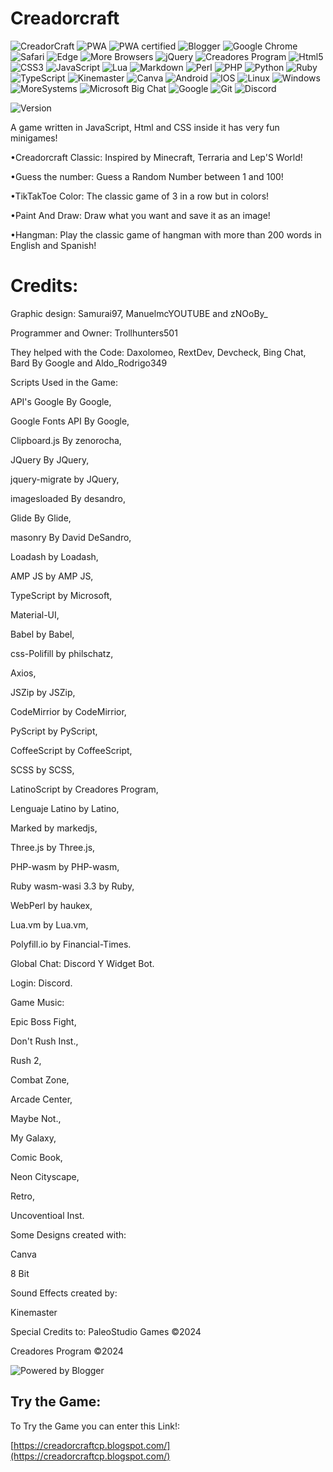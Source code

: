 # Creadorcraft
![CreadorCraft](https://blogger.googleusercontent.com/img/b/R29vZ2xl/AVvXsEgmmhKnPrttHCPftNFdwbC0A38xvMNdrWx8nqkeCl6iglstRSk9pvQyyMXtJXw_bBzJYS1iCyRyC8__nmSY8p_sLA-EGf9NG0zbYR2AbphPfk2BE5FZ1AEr_Hfd4u2pxO987gjhTIVen7-D8PvhNIk6-LLOlY_-1PKGeONx2Q3bOge-lqUikJTeWxWdMA/s1080/creadorcraft-logo.1.png)
![PWA](https://www.pwa-shields.com/1.0.0/series/dark/green.svg) ![PWA certified](https://www.pwa-shields.com/1.0.0/series/certified/green.svg) ![Blogger](https://img.shields.io/badge/Blogger-FF5722?style=for-the-badge&logo=blogger&logoColor=white) ![Google Chrome](https://img.shields.io/badge/Google%20Chrome-4285F4?style=for-the-badge&logo=GoogleChrome&logoColor=white) ![Safari](https://img.shields.io/badge/Safari-000000?style=for-the-badge&logo=Safari&logoColor=white) ![Edge](https://img.shields.io/badge/Edge-0078D7?style=for-the-badge&logo=Microsoft-edge&logoColor=white) ![More Browsers](https://img.shields.io/badge/More-Browsers-0078D7?style=for-the-badge&logo=Microsoft-edgek&logoColor=white) ![jQuery](https://img.shields.io/badge/jquery-%230769AD.svg?style=for-the-badge&logo=jquery&logoColor=white) ![Creadores Program](https://img.shields.io/badge/Creadores_Program-%23117AC9.svg?style=for-the-badge&logo=WordPrehss&logoColor=white) ![Html5](https://img.shields.io/badge/html5-%23E34F26.svg?style=for-the-badge&logo=html5&logoColor=white) ![CSS3](https://img.shields.io/badge/css3-%231572B6.svg?style=for-the-badge&logo=css3&logoColor=white) ![JavaScript](https://img.shields.io/badge/javascript-%23323330.svg?style=for-the-badge&logo=javascript&logoColor=%23F7DF1E) ![Lua](https://img.shields.io/badge/lua-%232C2D72.svg?style=for-the-badge&logo=lua&logoColor=white) ![Markdown](https://img.shields.io/badge/markdown-%23000000.svg?style=for-the-badge&logo=markdown&logoColor=white) ![Perl](https://img.shields.io/badge/perl-%2339457E.svg?style=for-the-badge&logo=perl&logoColor=white) ![PHP](https://img.shields.io/badge/php-%23777BB4.svg?style=for-the-badge&logo=php&logoColor=white) ![Python](https://img.shields.io/badge/python-3670A0?style=for-the-badge&logo=python&logoColor=ffdd54) ![Ruby](https://img.shields.io/badge/ruby-%23CC342D.svg?style=for-the-badge&logo=ruby&logoColor=white) ![TypeScript](https://img.shields.io/badge/typescript-%23007ACC.svg?style=for-the-badge&logo=typescript&logoColor=white) ![Kinemaster](https://img.shields.io/badge/Kinemaster-FF0000?style=for-the-badge&logo=youtube-musicj&logoColor=white) ![Canva](https://img.shields.io/badge/Canva-%2300C4CC.svg?style=for-the-badge&logo=Canva&logoColor=white) ![Android](https://img.shields.io/badge/Android-3DDC84?style=for-the-badge&logo=android&logoColor=white) ![IOS](https://img.shields.io/badge/iOS-000000?style=for-the-badge&logo=ios&logoColor=white) ![Linux](https://img.shields.io/badge/Linux-FCC624?style=for-the-badge&logo=linux&logoColor=black) ![Windows](https://img.shields.io/badge/Windows-0078D6?style=for-the-badge&logo=windows&logoColor=white) ![MoreSystems](https://img.shields.io/badge/More-Systems-FCC624?style=for-the-badge&logo=linujx&logoColor=black) ![Microsoft Big Chat](https://img.shields.io/badge/Bing_Chat-258FFA?style=for-the-badge&logo=Microsoft%20Bing&logoColor=white) ![Google](https://img.shields.io/badge/google-4285F4?style=for-the-badge&logo=google&logoColor=white) ![Git](https://img.shields.io/badge/git-%23F05033.svg?style=for-the-badge&logo=git&logoColor=white) ![Discord](https://img.shields.io/badge/Discord-%235865F2.svg?style=for-the-badge&logo=discord&logoColor=white)

![Version](https://img.shields.io/badge/Version-v.0.5.7_ALPHA-1997B5&?logo=cloudbeesk&logoColor=white&style=for-the-badge)

A game written in JavaScript, Html and CSS inside it has very fun minigames!

  •Creadorcraft Classic: Inspired by Minecraft, Terraria and Lep'S World!
  
  •Guess the number: Guess a Random Number between 1 and 100!
  
  •TikTakToe Color: The classic game of 3 in a row but in colors!
  
  •Paint And Draw: Draw what you want and save it as an image!
  
  •Hangman: Play the classic game of hangman with more than 200 words in English and Spanish!
# Credits:
Graphic design: Samurai97, ManuelmcYOUTUBE and zNOoBy_

Programmer and Owner: Trollhunters501

They helped with the Code: Daxolomeo, RextDev, Devcheck, Bing Chat, Bard By Google and Aldo_Rodrigo349

Scripts Used in the Game:

API's Google By Google,

Google Fonts API By Google,

Clipboard.js By zenorocha,

JQuery By JQuery,

jquery-migrate by JQuery,

imagesloaded By desandro,

Glide By Glide,

masonry By David DeSandro,

Loadash by Loadash,

AMP JS by AMP JS,

TypeScript by Microsoft,

Material-UI,

Babel by Babel,

css-Polifill by philschatz,

Axios,

JSZip by JSZip,

CodeMirrior by CodeMirrior,

PyScript by PyScript,

CoffeeScript by CoffeeScript,

SCSS by SCSS,

LatinoScript by Creadores Program,

Lenguaje Latino by Latino,

Marked by markedjs,

Three.js by Three.js,

PHP-wasm by PHP-wasm,

Ruby wasm-wasi 3.3 by Ruby,

WebPerl by haukex,

Lua.vm by Lua.vm,

Polyfill.io by Financial-Times.

Global Chat: Discord Y Widget Bot.

Login: Discord.

Game Music:

Epic Boss Fight,

Don't Rush Inst.,

Rush 2,

Combat Zone,

Arcade Center,

Maybe Not.,

My Galaxy,

Comic Book,

Neon Cityscape,

Retro,

Uncoventioal Inst.

Some Designs created with:

Canva

8 Bit

Sound Effects created by:

Kinemaster

Special Credits to: PaleoStudio Games ©2024

Creadores Program ©2024

![Powered by Blogger](https://buttons.blogger.com/bloggerbutton2.gif)

## Try the Game:
To Try the Game you can enter this Link!:

[https://creadorcraftcp.blogspot.com/](https://creadorcraftcp.blogspot.com/)
